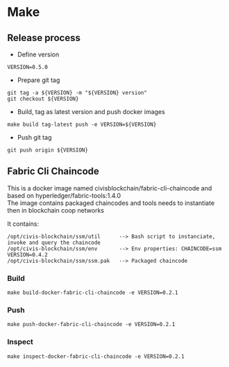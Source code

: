# Make 

## Release process

*  Define version
```
VERSION=0.5.0
```

*  Prepare git tag
```
git tag -a ${VERSION} -m "${VERSION} version"
git checkout ${VERSION}
```

* Build, tag as latest version and push docker images

```
make build tag-latest push -e VERSION=${VERSION}
```
* Push git tag

```
git push origin ${VERSION}
```

## Fabric Cli Chaincode
This is a docker image named civisblockchain/fabric-cli-chaincode and based on hyperledger/fabric-tools:1.4.0  
The image contains packaged chaincodes and tools needs to instantiate then in blockchain coop networks

It contains:
```
/opt/civis-blockchain/ssm/util      --> Bash script to instanciate, invoke and query the chaincode              
/opt/civis-blockchain/ssm/env       --> Env properties: CHAINCODE=ssm VERSION=0.4.2
/opt/civis-blockchain/ssm/ssm.pak   --> Packaged chaincode
```

### Build

```
make build-docker-fabric-cli-chaincode -e VERSION=0.2.1
```

### Push
```
make push-docker-fabric-cli-chaincode -e VERSION=0.2.1
```

### Inspect
```
make inspect-docker-fabric-cli-chaincode -e VERSION=0.2.1
```